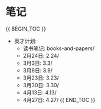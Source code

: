 # 笔记

{{ BEGIN_TOC }}
- 英才计划:
    - 读书笔记: books-and-papers/
    - 2月24日: 2.24/
    - 3月3日: 3.3/
    - 3月9日: 3.9/
    - 3月23日: 3.23/
    - 3月30日: 3.30/
    - 4月13日: 4.13/
    - 4月27日: 4.27/
{{ END_TOC }}